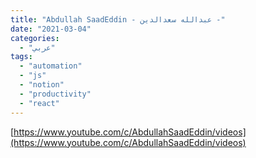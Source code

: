 ```yaml
---
title: "Abdullah SaadEddin - عبدالله سعدالدين -"
date: "2021-03-04"
categories:
  - "عربي"
tags:
  - "automation"
  - "js"
  - "notion"
  - "productivity"
  - "react"
---
```


[https://www.youtube.com/c/AbdullahSaadEddin/videos](https://www.youtube.com/c/AbdullahSaadEddin/videos)
